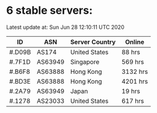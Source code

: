 # 6 stable servers:

Latest update at: Sun Jun 28 12:10:11 UTC 2020

| ID | ASN | Server Country | Online |
| -- | --- | -------------- | ------ |
| #.D09B | AS174 | United States | 88 hrs |
| #.7F1D | AS63949 | Singapore | 569 hrs |
| #.B6F8 | AS63888 | Hong Kong | 3132 hrs |
| #.BD3E | AS63888 | Hong Kong | 4201 hrs |
| #.2A79 | AS63949 | Japan | 19 hrs |
| #.1278 | AS23033 | United States | 617 hrs |

